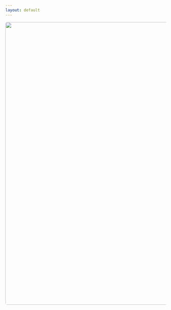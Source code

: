 ```yaml
---
layout: default
---
```

<title>freshfrogs.io</title>
<img src="../assets/frogs/websiteBannerFinal.png" style="border-radius: 5px; height: auto; width: 880px;">